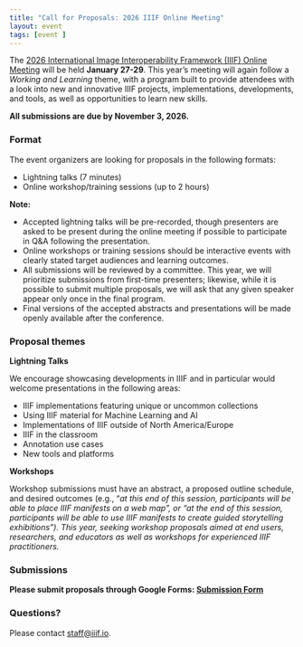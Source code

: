 ```yaml
---
title: "Call for Proposals: 2026 IIIF Online Meeting"
layout: event
tags: [event ]
---
```


The [2026 International Image Interoperability Framework (IIIF) Online Meeting](https://iiif.io/event/2026/online-meeting/) will be held **January 27-29**. This year’s meeting will again follow a _Working and Learning_ theme, with a program built to provide attendees with a look into new and innovative IIIF projects, implementations, developments, and tools, as well as opportunities to learn new skills. 

**All submissions are due by November 3, 2026.**


### **Format**

The event organizers are looking for proposals in the following formats:

* Lightning talks (7 minutes)
* Online workshop/training sessions (up to 2 hours)

**Note:**

* Accepted lightning talks will be pre-recorded, though presenters are asked to be present during the online meeting if possible to participate in Q&A following the presentation.  
* Online workshops or training sessions should be interactive events with clearly stated target audiences and learning outcomes. 
* All submissions will be reviewed by a committee. This year, we will prioritize submissions from first-time presenters; likewise, while it is possible to submit multiple proposals, we will ask that any given speaker appear only once in the final program. 
* Final versions of the accepted abstracts and presentations will be made openly available after the conference.


### **Proposal themes**

**Lightning Talks**

We encourage showcasing developments in IIIF and in particular would welcome presentations in the following areas:

* IIIF implementations featuring unique or uncommon collections
* Using IIIF material for Machine Learning and AI
* Implementations of IIIF outside of North America/Europe
* IIIF in the classroom
* Annotation use cases
* New tools and platforms 


**Workshops**

Workshop submissions must have an abstract, a proposed outline schedule, and desired outcomes (e.g., “_at this end of this session, participants will be able to place IIIF manifests on a web map”, or “at the end of this session, participants will be able to use IIIF manifests to create guided storytelling exhibitions”). This year, seeking workshop proposals aimed at end users, researchers, and educators as well as workshops for experienced IIIF practitioners._ 

### **Submissions**


**Please submit proposals through Google Forms: [Submission Form](https://forms.gle/EWfcvXkUtKEXf7L97)**


### **Questions?**

Please contact staff@iiif.io.
